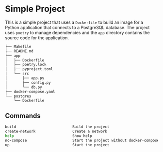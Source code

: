 # Simple Project

This is a simple project that uses a `Dockerfile` to build an image for a Python application that connects to a PostgreSQL database. The project uses `poetry` to manage dependencies and the `app` directory contains the source code for the application.

```bash
├── Makefile
├── README.md
├── app
│   ├── Dockerfile
│   ├── poetry.lock
│   ├── pyproject.toml
│   └── src
│       ├── app.py
│       ├── config.py
│       └── db.py
├── docker-compose.yaml
└── postgres
    └── Dockerfile
```

## Commands

```bash
build                          Build the project
create-network                 Create a network
help                           Show help
no-compose                     Start the project without docker-compose
up                             Start the project
```
